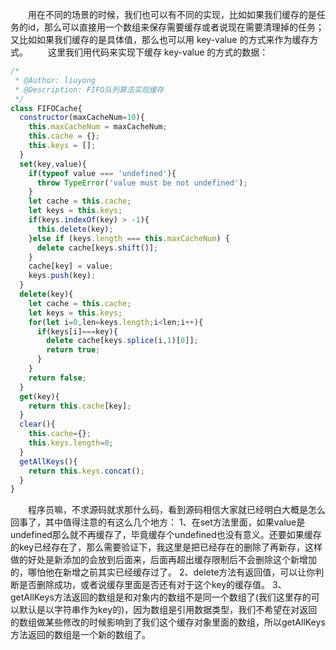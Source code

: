 &emsp;&emsp;用在不同的场景的时候，我们也可以有不同的实现，比如如果我们缓存的是任务的id，那么可以直接用一个数组来保存需要缓存或者说现在需要清理掉的任务；又比如如果我们缓存的是具体值，那么也可以用 key-value 的方式来作为缓存方式。
&emsp;&emsp;这里我们用代码来实现下缓存 key-value 的方式的数据：
```JavaScript
/*
 * @Author: liuyong
 * @Description: FIFO队列算法实现缓存
 */
class FIFOCache{
  constructor(maxCacheNum=10){
    this.maxCacheNum = maxCacheNum;
    this.cache = {};
    this.keys = [];
  }
  set(key,value){
    if(typeof value === 'undefined'){
      throw TypeError('value must be not undefined');
    }
    let cache = this.cache;
    let keys = this.keys;
    if(keys.indexOf(key) > -1){
      this.delete(key);
    }else if (keys.length === this.maxCacheNum) {
      delete cache[keys.shift()];
    }
    cache[key] = value;
    keys.push(key);
  }
  delete(key){
    let cache = this.cache;
    let keys = this.keys;
    for(let i=0,len=keys.length;i<len;i++){
      if(keys[i]===key){
        delete cache[keys.splice(i,1)[0]];
        return true;
      }
    }
    return false;
  }
  get(key){
    return this.cache[key];
  }
  clear(){
    this.cache={};
    this.keys.length=0;
  }
  getAllKeys(){
    return this.keys.concat();
  }
}
```
&emsp;&emsp;程序员嘛，不求源码就求那什么码，看到源码相信大家就已经明白大概是怎么回事了，其中值得注意的有这么几个地方：
1、在set方法里面，如果value是undefined那么就不再缓存了，毕竟缓存个undefined也没有意义。还要如果缓存的key已经存在了，那么需要验证下，我这里是把已经存在的删除了再新存，这样做的好处是新添加的会放到后面来，后面再超出缓存限制后不会删除这个新增加的，哪怕他在新增之前其实已经缓存过了。
2、delete方法有返回值，可以让你判断是否删除成功，或者说缓存里面是否还有对于这个key的缓存值。
3、getAllKeys方法返回的数组是和对象内的数组不是同一个数组了(我们这里存的可以默认是以字符串作为key的)，因为数组是引用数据类型，我们不希望在对返回的数组做某些修改的时候影响到了我们这个缓存对象里面的数组，所以getAllKeys方法返回的数组是一个新的数组了。